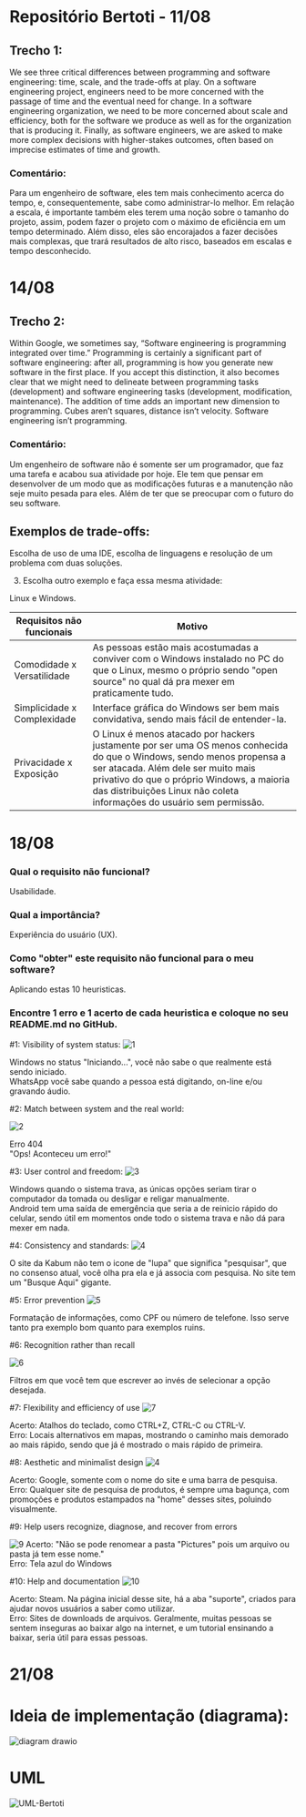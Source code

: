 # Repositório Bertoti - 11/08

## Trecho 1:

We see three critical differences between programming and software engineering: time, scale, and the trade-offs at play. On a software engineering project, engineers need to be more concerned with the passage of time and the eventual need for change. In a software engineering organization, we need to be more concerned about scale and efficiency, both for the software we produce as well as for the organization that is producing it. Finally, as software engineers, we are asked to make more complex decisions with higher-stakes outcomes, often based on imprecise estimates of time and growth.

### Comentário:

Para um engenheiro de software, eles tem mais conhecimento acerca do tempo, e, consequentemente, sabe como administrar-lo melhor.
Em relação a escala, é importante também eles terem uma noção sobre o tamanho do projeto, assim, podem fazer o projeto com o máximo de eficiência em um tempo determinado.
Além disso, eles são encorajados a fazer decisões mais complexas, que trará resultados de alto risco, baseados em escalas e tempo desconhecido.

# 14/08

## Trecho 2:

Within Google, we sometimes say, “Software engineering is programming integrated over time.” Programming is certainly a significant part of software engineering: after all, programming is how you generate new software in the first place. If you accept this distinction, it also becomes clear that we might need to delineate between programming tasks (development) and software engineering tasks (development, modification, maintenance). The addition of time adds an important new dimension to programming. Cubes aren’t squares, distance isn’t velocity. Software engineering isn’t programming.

### Comentário:

Um engenheiro de software não é somente ser um programador, que faz uma tarefa e acabou sua atividade por hoje. Ele tem que pensar em desenvolver de um modo que as modificações futuras e a manutenção não seje muito pesada para eles. Além de ter que se preocupar com o futuro do seu software.

## Exemplos de trade-offs:

Escolha de uso de uma IDE, escolha de linguagens e resolução de um problema com duas soluções.

3) Escolha outro exemplo e faça essa mesma atividade:

Linux e Windows.

| Requisitos não funcionais | Motivo |
| ------------------------  | ---------------------------|
|Comodidade x Versatilidade|As pessoas estão mais acostumadas a conviver com o Windows instalado no PC do que o Linux, mesmo o próprio sendo "open source" no qual dá pra mexer em praticamente tudo.|
|Simplicidade x Complexidade|Interface gráfica do Windows ser bem mais convidativa, sendo mais fácil de entender-la.|
|Privacidade x Exposição| O Linux é menos atacado por hackers justamente por ser uma OS menos conhecida do que o Windows, sendo menos propensa a ser atacada. Além dele ser muito mais privativo do que o próprio Windows, a maioria das distribuições Linux não coleta informações do usuário sem permissão.|

# 18/08

### Qual o requisito não funcional? 

Usabilidade.

### Qual a importância?

Experiência do usuário (UX).

### Como "obter" este requisito não funcional para o meu software?

Aplicando estas 10 heuristicas.

### Encontre 1 erro e 1 acerto de cada heuristica e coloque no seu README.md no GitHub.

#1: Visibility of system status:
![1](https://github.com/ChavesVini/Bertoti/assets/126925449/a859b183-4e93-463c-865e-7253189869a5)

Windows no status "Iniciando...", você não sabe o que realmente está sendo iniciado.<br>
WhatsApp você sabe quando a pessoa está digitando, on-line e/ou gravando áudio.

#2: Match between system and the real world:

![2](https://github.com/ChavesVini/Bertoti/assets/126925449/a54aafa7-647d-4d16-b4b4-15f8e925e675)

Erro 404 <br>
"Ops! Aconteceu um erro!"

#3: User control and freedom:
![3](https://github.com/ChavesVini/Bertoti/assets/126925449/60abe474-87cf-48c8-aab6-008bcae7410a)

Windows quando o sistema trava, as únicas opções seriam tirar o computador da tomada ou desligar e religar manualmente.<br>
Android tem uma saída de emergência que seria a de reinicio rápido do celular, sendo útil em momentos onde todo o sistema trava e não dá para mexer em nada.

#4: Consistency and standards:
![4](https://github.com/ChavesVini/Bertoti/assets/126925449/e412ccf4-f05b-4d97-917c-6742b7864840")

O site da Kabum não tem o icone de "lupa" que significa "pesquisar", que no consenso atual, você olha pra ela e já associa com pesquisa. No site tem um "Busque Aqui" gigante.

#5: Error prevention
![5](https://github.com/ChavesVini/Bertoti/assets/126925449/6ac1533a-e302-4f5f-8565-8b4fa51c6e8c)

Formatação de informações, como CPF ou número de telefone. Isso serve tanto pra exemplo bom quanto para exemplos ruins.

#6: Recognition rather than recall

![6](https://github.com/ChavesVini/Bertoti/assets/126925449/ddc39225-687a-4814-99ec-17aca0ee2dd3)

Filtros em que você tem que escrever ao invés de selecionar a opção desejada.

#7: Flexibility and efficiency of use
![7](https://github.com/ChavesVini/Bertoti/assets/126925449/ac8d23b6-22ae-4ad1-af2a-42c555d16b5a)

Acerto: Atalhos do teclado, como CTRL+Z, CTRL-C ou CTRL-V.<br>
Erro: Locais alternativos em mapas, mostrando o caminho mais demorado ao mais rápido, sendo que já é mostrado o mais rápido de primeira.

#8: Aesthetic and minimalist design
![4](https://github.com/ChavesVini/Bertoti/assets/126925449/de626026-d402-4c96-975f-7678bc9338a0)

Acerto: Google, somente com o nome do site e uma barra de pesquisa.<br>
Erro: Qualquer site de pesquisa de produtos, é sempre uma bagunça, com promoções e produtos estampados na "home" desses sites, poluindo visualmente.

#9: Help users recognize, diagnose, and recover from errors

![9](https://github.com/ChavesVini/Bertoti/assets/126925449/cb6340af-2e31-4c68-9712-7a58aefad4f4)
Acerto: "Não se pode renomear a pasta "Pictures" pois um arquivo ou pasta já tem esse nome."<br>
Erro: Tela azul do Windows

#10: Help and documentation
![10](https://github.com/ChavesVini/Bertoti/assets/126925449/822d3be9-0242-4dc0-a1a1-94d5f4707667)

Acerto: Steam. Na página inicial desse site, há a aba "suporte", criados para ajudar novos usuários a saber como utilizar.<br>
Erro: Sites de downloads de arquivos. Geralmente, muitas pessoas se sentem inseguras ao baixar algo na internet, e um tutorial ensinando a baixar, seria útil para essas pessoas.

# 21/08

# Ideia de implementação (diagrama): 
![diagram drawio](https://github.com/ChavesVini/Bertoti/assets/126925449/273c64a4-3272-4dca-9d3e-2b757c9ee418)

# UML
![UML-Bertoti](https://github.com/ChavesVini/Bertoti/assets/126925449/a733c049-ab25-41d7-9e9b-48c44bda0edf)
